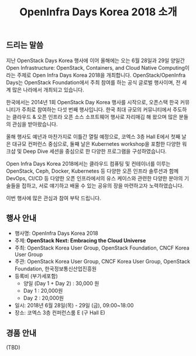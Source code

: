 ﻿---
layout: page
title: "OpenInfra Days Korea 2018 소개"
icon: <i class="fas fa-users"></i><i class="far fa-handshake"></i>
permalink: /about/
nosponsors: true
---
## 드리는 말씀
지난 OpenStack Days Korea 행사에 이어 올해에는 오는 6월 28일과 29일 양일간 Open Infrastructure: OpenStack, Containers, and Cloud Native Computing이라는 주제로 Open Infra Days Korea 2018을 개최합니다. OpenStack/OpenInfra Days는 OpenStack Foundation에서 주최 참여를 하는 공식 글로벌 행사이며, 전 세계 많은 나라에서 개최되고 있습니다. 

한국에서는 2014년 1회 OpenStack Day Korea 행사를 시작으로, 오픈스택 한국 커뮤니티가 주최로 참여하는 다섯 번째 행사입니다. 한국 최대 규모의 커뮤니티에서 주도하는 클라우드 & 오픈 인프라 오픈 소스 소프트웨어 행사로 자리매김 해 왔으며 많은 분들의 관심을 받아왔습니다. 

올해 행사도 예년과 마찬가지로 이틀간 열릴 예정으로, 코엑스 3층 Hall E에서 첫째 날은 대규모 컨퍼런스 중심으로, 둘째 날은 Kubernetes workshop을 포함한 다양한 워크샵 및 Deep Dive 세션을 중심으로 한 다양한 프로그램을 구성하였습니다. 

Open Infra Days Korea 2018에서는 클라우드 컴퓨팅 및 컨테이너를 이루는 OpenStack, Ceph, Docker, Kubernetes 등 다양한 오픈 인프라 솔루션과 함께 DevOps, CI/CD 등 다양한 오픈 인프라에서의 유스 케이스와 관련한 다양한 분야의 기술들을 접하고, 서로 얘기하고 배울 수 있는 공유의 장을 마련하고자 노력하였습니다. 

이번 행사에 많은 관심과 참여 부탁 드립니다. 

## 행사 안내

- 행사명: OpenInfra Days Korea 2018 
- 주제: **OpenStack Next: Embracing the Cloud Universe**
- 주최: OpenStack Korea User Group, OpenStack Foundation, CNCF Korea User Group
- 주관: OpenStack Korea User Group, CNCF Korea User Group, OpenStack Foundation, 한국정보통신산업진흥원 
- 등록비 (부가세포함) 
  - 양일 (Day 1 + Day 2) : 30,000 원 
  - Day 1 : 20,000원 
  - Day 2 : 20,000원 
- 일시: 2018년 6월 28일(목) - 29일 (금), 09:00~18:00 
- 장소: 코엑스 3층 컨퍼런스룸 E (구 Hall E)

## 경품 안내

(TBD)
